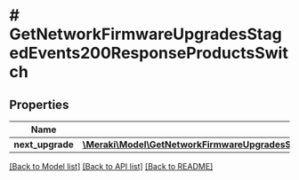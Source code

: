 # # GetNetworkFirmwareUpgradesStagedEvents200ResponseProductsSwitch

## Properties

Name | Type | Description | Notes
------------ | ------------- | ------------- | -------------
**next_upgrade** | [**\Meraki\Model\GetNetworkFirmwareUpgradesStagedEvents200ResponseProductsSwitchNextUpgrade**](GetNetworkFirmwareUpgradesStagedEvents200ResponseProductsSwitchNextUpgrade.md) |  | [optional]

[[Back to Model list]](../../README.md#models) [[Back to API list]](../../README.md#endpoints) [[Back to README]](../../README.md)
